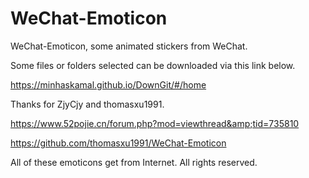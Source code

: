 # WeChat-Emoticon
WeChat-Emoticon, some animated stickers from WeChat. 

Some files or folders selected can be downloaded via this link below.

https://minhaskamal.github.io/DownGit/#/home


Thanks for ZjyCjy and thomasxu1991. 

https://www.52pojie.cn/forum.php?mod=viewthread&amp;tid=735810 

https://github.com/thomasxu1991/WeChat-Emoticon

All of these emoticons get from Internet. All rights reserved.
